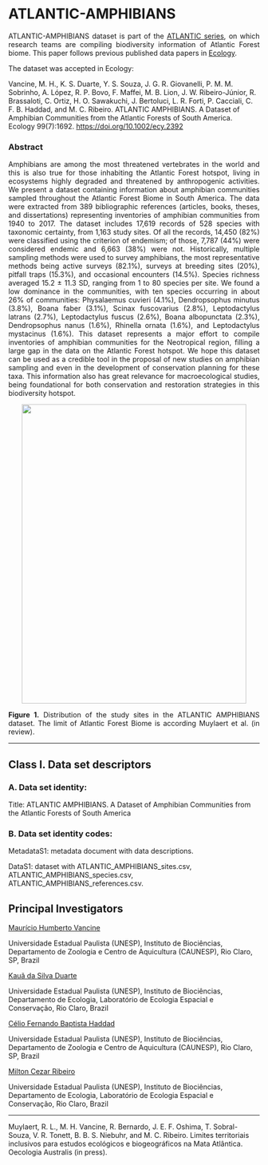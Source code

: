 # ATLANTIC-AMPHIBIANS

<p align="justify">
ATLANTIC-AMPHIBIANS dataset is part of the <a href="https://github.com/LEEClab/Atlantic_series">ATLANTIC series</a>, on which research teams are compiling biodiversity information of Atlantic Forest biome. This paper follows previous published data papers in <a href="https://esajournals.onlinelibrary.wiley.com/doi/toc/10.1002/(ISSN)1939-9170.AtlanticPapers">Ecology</a>.

The dataset was accepted in Ecology:

Vancine, M. H., K. S. Duarte, Y. S. Souza, J. G. R. Giovanelli, P. M. M. Sobrinho, A. López, R. P. Bovo, F. Maffei, M. B. Lion, J. W. Ribeiro-Júnior, R. Brassaloti, C. Ortiz, H. O. Sawakuchi, J. Bertoluci, L. R. Forti, P. Cacciali, C. F. B. Haddad, and M. C. Ribeiro. ATLANTIC AMPHIBIANS. A Dataset of Amphibian Communities from the Atlantic Forests of South America. Ecology 99(7):1692. https://doi.org/10.1002/ecy.2392
</p>

### Abstract

<p align="justify">
Amphibians are among the most threatened vertebrates in the world and this is also true for those inhabiting the Atlantic Forest hotspot, living in ecosystems highly degraded and threatened by anthropogenic activities. We present a dataset containing information about amphibian communities sampled throughout the Atlantic Forest Biome in South America. The data were extracted from 389 bibliographic references (articles, books, theses, and dissertations) representing inventories of amphibian communities from 1940 to 2017. The dataset includes 17,619 records of 528 species with taxonomic certainty, from 1,163 study sites. Of all the records, 14,450 (82%) were classified using the criterion of endemism; of those, 7,787 (44%) were considered endemic and 6,663 (38%) were not. Historically, multiple sampling methods were used to survey amphibians, the most representative methods being active surveys (82.1%), surveys at breeding sites (20%), pitfall traps (15.3%), and occasional encounters (14.5%). Species richness averaged 15.2 ± 11.3 SD, ranging from 1 to 80 species per site. We found a low dominance in the communities, with ten species occurring in about 26% of communities: Physalaemus cuvieri (4.1%), Dendropsophus minutus (3.8%), Boana faber (3.1%), Scinax fuscovarius (2.8%), Leptodactylus latrans (2.7%), Leptodactylus fuscus (2.6%), Boana albopunctata (2.3%), Dendropsophus nanus (1.6%), Rhinella ornata (1.6%), and Leptodactylus mystacinus (1.6%). This dataset represents a major effort to compile inventories of amphibian communities for the Neotropical region, filling a large gap in the data on the Atlantic Forest hotspot. We hope this dataset can be used as a credible tool in the proposal of new studies on amphibian sampling and even in the development of conservation planning for these taxa. This information also has great relevance for macroecological studies, being foundational for both conservation and restoration strategies in this biodiversity hotspot.
</p>

<p align="center"> 
<img src="https://github.com/mauriciovancine/ATLANTIC-AMPHIBIANS/blob/master/atlantic_amphibians_map.png" height="600" width="450">
</p>

<p align="justify">
<b>Figure 1.</b> Distribution of the study sites in the ATLANTIC AMPHIBIANS dataset. The limit of Atlantic Forest Biome is according Muylaert et al. (in review). 
</p>

---

## Class I. Data set descriptors
### A. Data set identity:
Title: ATLANTIC AMPHIBIANS. A Dataset of Amphibian Communities from the Atlantic Forests of South America

### B. Data set identity codes: 
MetadataS1: metadata document with data descriptions.

DataS1: dataset with ATLANTIC_AMPHIBIANS_sites.csv, ATLANTIC_AMPHIBIANS_species.csv, ATLANTIC_AMPHIBIANS_references.csv.

## Principal Investigators
<ins>
  Maurício Humberto Vancine
</ins>

Universidade Estadual Paulista (UNESP), Instituto de Biociências, Departamento de Zoologia e Centro de Aquicultura (CAUNESP), Rio Claro, SP, Brazil

<ins>
  Kauã da Silva Duarte
</ins>

Universidade Estadual Paulista (UNESP), Instituto de Biociências, Departamento de Ecologia, Laboratório de Ecologia Espacial e Conservação, Rio Claro, Brazil

<ins>
  Célio Fernando Baptista Haddad
</ins>
  
Universidade Estadual Paulista (UNESP), Instituto de Biociências, Departamento de Zoologia e Centro de Aquicultura (CAUNESP), Rio Claro, SP, Brazil

<ins>
  Milton Cezar Ribeiro
</ins>
  
Universidade Estadual Paulista (UNESP), Instituto de Biociências, Departamento de Ecologia, Laboratório de Ecologia Espacial e Conservação, Rio Claro, Brazil

--- 
Muylaert, R. L., M. H. Vancine, R. Bernardo, J. E. F. Oshima, T. Sobral-Souza, V. R. Tonett, B. B. S. Niebuhr, and M. C. Ribeiro. Limites territoriais inclusivos para estudos ecológicos e biogeográficos na Mata Atlântica. Oecologia Australis (in press).
</p>
